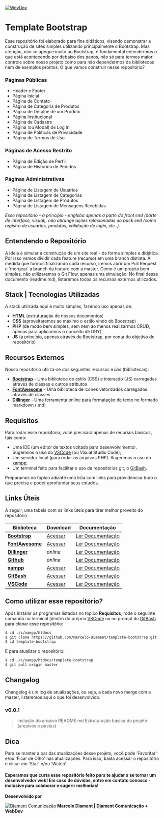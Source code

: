 [![WevDev](https://djament.com.br/img/placeholder-logo-120x120.png)](https://github.com/Marcelo-Diament/template-bootstrap)
# Template Bootstrap

Esse repositório foi elaborado para fins didáticos, visando demonstrar a construção de sites simples utilizando principalmente o Bootstrap. Mas atenção, não se apegue muito ao Bootstrap, é fundamental entendermos o que está acontecendo por debaixo dos panos, não só para termos maior controle sobre nosso projeto como para não dependermos de bibliotecas nem de exemplos prontos. O que vamos construir nesse repositório?

 ### Páginas Públicas
  - Header e Footer
  - Página Inicial
  - Página de Contato
  - Página de Categoria de Produtos
  - Página de Detalhe de um Produto
  - Página Institucional
  - Página de Cadastro
  - Página (ou Modal) de Log In
  - Página de Políticas de Privacidade
  - Página de Termos de Uso

 ### Páginas de Acesso Restrito
  - Página de Edição de Perfil
  - Página de Histórico de Pedidos

### Páginas Administrativas
  - Página de Listagem de Usuários
  - Página de Listagem de Categorias
  - Página de Listagem de Produtos
  - Página de Listagem de Mensagens Recebidas

_Esse repositório - a princípio - engloba apenas a parte do front end (parte de interface, visual), não abrange ações relacionadas ao back end (como registro de usuários, produtos, validação de login, etc..)._


## Entendendo o Repositório
A ideia é simular a construção de um site real - de forma simples e didática. Por isso vamos dividir cada feature (recurso) em uma branch distinta. À medida que formos finalizando cada recurso, iremos abrir um Pull Request e 'mergear' a branch da feature com a master. Como é um projeto bem simples, não utilizaremos o Git Flow, apenas uma simulação. No final desse documento (readme.md), listaremos todos os recursos externos utilizados.


## Stack | Tecnologias Utilizadas
A stack utilizada aqui é muito simples, fazendo uso apenas de:

* **HTML** (estruturação de nossos documentos)
* **CSS** (aproveitaremos ao máximo o estilo vindo do Bootstrap)
* **PHP** (de modo bem simples, sem nem ao menos realizarmos CRUD, apenas para aplicarmos o conceito de DRY)
* **JS** (a princípio, apenas através do Bootstrap, por conta do objetivo do repositório)


## Recursos Externos
Nosso repositório utiliza-se dos seguintes recursos e *libs* (bibliotecas):

* **[Bootstrap]** - Uma biblioteca de estilo (CSS) e interação (JS) carregadas através de classes e outros atributos
* **[FontAwesome]** - Uma biblioteca de ícones vetorizados carregados através de classes
* **[Dillinger]** - Uma ferramenta online para formatação de texto no formado markdown (.md)


## Requisitos
Para rodar esse repositório, você precisará apenas de recursos básicos, tais como:

- Uma IDE (um editor de textos voltado para desenvolvimento). Sugermios o uso do [VSCode] (ou Visual Studio Code);
- Um servidor local (para rodar os arquivos PHP). Sugerimos o uso do [xampp];
- Um terminal feito para facilitar o uso de repositórios git, o [GitBash].

Preparamos no tópico adiante uma lista com links para providenciar tudo o que precisa e poder aprofundar seus estudos.


## Links Úteis
A seguir, uma tabela com os links úteis para tirar melhor proveito do repositório

| Biblioteca | Download | Documentação |
| ------ | ------ | ------ |
| **[Bootstrap]** | [Acessar][BootstrapDownload] | [Ler Documentação][BootstrapDocs] |
| **[FontAwesome]** | [Acessar][FontAwesomeDownload] | [Ler Documentação][FontAwesomeDocs] |
| **[Dillinger]** | _online_ | [Ler Documentação][DillingerDocs] |
| **[Github]** | _online_ | [Ler Documentação][GithubDocs] |
| **[xampp]** | [Acessar][XamppDownload] | [Ler Documentação][XamppDocs] |
| **[GitBash]** | [Acessar][GitBashDownload] | [Ler Documentação][GitBashDocs] |
| **[VSCode]** | [Acessar][VSCodeDownload] | [Ler Documentação][VSCodeDocs] |


## Como utilizar esse repositório?

Após instalar os programas listados no tópico **Requisitos**, rode o seguinte comando no terminal (dentro do próprio [VSCode] ou no prompt do [GitBash] para clonar esse repositório:

```sh
$ cd ./c/xampp/htdocs
$ git clone https://github.com/Marcelo-Diament/template-bootstrap.git
$ cd template-bootstrap
```

E para atualizar o repositório:

```sh
$ cd ./c/xampp/htdocs/template-bootstrap
$ git pull origin master
```


## Changelog
Changelog é um log de atualizações, ou seja, a cada novo merge com a master, listaremos aqui o que foi desenvolvido.

### v0.0.1
> Inclusão do arquivo README.md
> Estruturação básica do projeto (arquivos e pastas)


## Dica
Para se manter à par das atualizações desse projeto, você pode 'Favoritar' e/ou 'Ficar de Olho' nas atualizações. Para isso, basta acessar o repositório e clicar em 'Star' e/ou 'Watch'.


#### **Esperamos que curta esse repositório feito para te ajudar a se tornar um desenvolvedor web! Em caso de dúvidas, entre em contato conosco - inclusive para colaborar e sugerir melhorias!**


**Desenvolvido por**

[![Djament Comunicação](https://djament.com.br/favicons/apple-touch-icon-precomposed-120x120.png)](https://djament.com.br)
**[Marcelo Diament] | [Djament Comunicação] + WebDev**

[//]: # (A seguir, os links que constam nesse documento)

   [Djament Comunicação]: <https://djament.com.br>
   [Marcelo Diament]: <https://www.linkedin.com/in/marcelodiament/>
   [Bootstrap]: <https://getbootstrap.com/>
   [BootstrapDownload]: <https://getbootstrap.com/docs/4.4/getting-started/download/r>
   [BootstrapDocs]: <https://getbootstrap.com/docs/4.4/getting-started/introduction/>
   [FontAwesome]: <https://fontawesome.com/>
   [FontAwesomeDownload]: <https://fontawesome.com/download>
   [FontAwesomeDocs]: <https://fontawesome.com/how-to-use/on-the-web/referencing-icons/basic-use>
   [Dillinger]: <https://dillinger.io/>
   [DillingerDocs]: <https://www.markdownguide.org/>
   [Github]: <https://github.com/>
   [GithubDocs]: <https://github.blog/>
   [xampp]: <https://www.apachefriends.org/pt_br/index.html>
   [xamppDownload]: <https://www.apachefriends.org/download.html>
   [xamppDocs]: <https://www.apachefriends.org/faq_windows.html>
   [GitBash]: <https://gitforwindows.org/>
   [GitBashDownload]: <https://gitforwindows.org/>
   [GitBashDocs]: <https://github.com/git-for-windows/git/wiki/FAQ>
   [VSCode]: <https://code.visualstudio.com/>
   [VSCodeDownload]: <https://code.visualstudio.com/download>
   [VSCodeDocs]: <https://code.visualstudio.com/docs>

